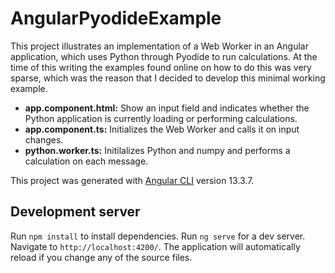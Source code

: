 # AngularPyodideExample

This project illustrates an implementation of a Web Worker in an Angular application, which uses Python through Pyodide to run calculations. At the time of this writing the examples found online on how to do this was very sparse, which was the reason that I decided to develop this minimal working example. 

* **app.component.html:** Show an input field and indicates whether the Python application is currently loading or performing calculations.
* **app.component.ts:** Initializes the Web Worker and calls it on input changes. 
* **python.worker.ts:** Initilalizes Python and numpy and performs a calculation on each message. 


This project was generated with [Angular CLI](https://github.com/angular/angular-cli) version 13.3.7.

## Development server

Run `npm install` to install dependencies. Run `ng serve` for a dev server. Navigate to `http://localhost:4200/`. The application will automatically reload if you change any of the source files.
